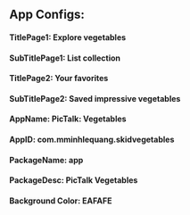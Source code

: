  

## App Configs:

#### TitlePage1: Explore vegetables
#### SubTitlePage1: List collection

#### TitlePage2: Your favorites
#### SubTitlePage2: Saved impressive vegetables

#### AppName: PicTalk: Vegetables
#### AppID: com.mminhlequang.skidvegetables
#### PackageName: app
#### PackageDesc: PicTalk Vegetables

#### Background Color: EAFAFE